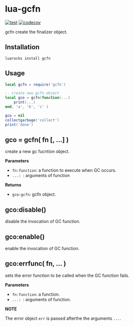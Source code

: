 lua-gcfn
====

[![test](https://github.com/mah0x211/lua-gcfn/actions/workflows/test.yml/badge.svg)](https://github.com/mah0x211/lua-gcfn/actions/workflows/test.yml)
[![codecov](https://codecov.io/gh/mah0x211/lua-gcfn/branch/master/graph/badge.svg)](https://codecov.io/gh/mah0x211/lua-gcfn)

gcfn create the finalizer object.


## Installation

```
luarocks install gcfn
```

## Usage

```lua
local gcfn = require('gcfn')

-- create new gcfn object
local gco = gcfn(function(...)
    print(...)
end, 'a', 'b', 'c' )

gco = nil
collectgarbage('collect')
print('done')
```


## gco = gcfn( fn [, ...] )

create a new gc fucntion object.

**Parameters**

- `fn:function`: a function to execute when GC occurs.
- `...: `: arguments of function

**Returns**

- `gco:gcfn`: gcfn object.


## gco:disable()

disable the invocation of GC function.


## gco:enable()

enable the invocation of GC function.


## gco:errfunc( fn, ... )

sets the error function to be called when the GC function fails.

**Parameters**

- `fn:function`: a function.
- `...: `: arguments of function.

**NOTE**

The error object `err` is passed afterthe the arguments `...`.


